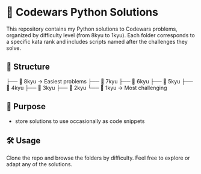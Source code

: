 # 🧠 Codewars Python Solutions

This repository contains my Python solutions to Codewars problems, organized by difficulty level (from 8kyu to 1kyu). Each folder corresponds to a specific kata rank and includes scripts named after the challenges they solve.

## 📁 Structure
├── 📂 8kyu → Easiest problems ├── 📂 7kyu ├── 📂 6kyu ├── 📂 5kyu ├── 📂 4kyu ├── 📂 3kyu ├── 📂 2kyu └── 📂 1kyu → Most challenging

## 🚀 Purpose

- store solutions to use occasionally as code snippets

## 🛠️ Usage

Clone the repo and browse the folders by difficulty. Feel free to explore or adapt any of the solutions.
